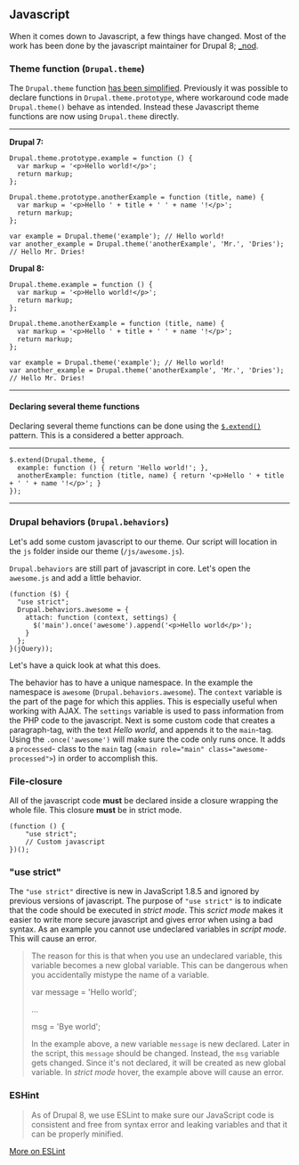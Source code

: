 ## Javascript

When it comes down to Javascript, a few things have changed. Most of the work
has been done by the javascript maintainer for Drupal 8;
[_nod](https://www.drupal.org/u/nod_).

### Theme function (`Drupal.theme`)

The `Drupal.theme` function [has been simplified](https://www.drupal.org/node/1816980).
Previously it was possible to declare functions in `Drupal.theme.prototype`,
where workaround code made `Drupal.theme()` behave as intended. Instead these
Javascript theme functions are now using `Drupal.theme` directly.

***

**Drupal 7:**

    Drupal.theme.prototype.example = function () {
      var markup = '<p>Hello world!</p>';
      return markup;
    };

    Drupal.theme.prototype.anotherExample = function (title, name) {
      var markup = '<p>Hello ' + title + ' ' + name '!</p>';
      return markup;
    };

    var example = Drupal.theme('example'); // Hello world!
    var another_example = Drupal.theme('anotherExample', 'Mr.', 'Dries'); // Hello Mr. Dries!

**Drupal 8:**

    Drupal.theme.example = function () {
      var markup = '<p>Hello world!</p>';
      return markup;
    };

    Drupal.theme.anotherExample = function (title, name) {
      var markup = '<p>Hello ' + title + ' ' + name '!</p>';
      return markup;
    };

    var example = Drupal.theme('example'); // Hello world!
    var another_example = Drupal.theme('anotherExample', 'Mr.', 'Dries'); // Hello Mr. Dries!

***

#### Declaring several theme functions

Declaring several theme functions can be done using the
[`$.extend()`](http://api.jquery.com/jquery.extend/) pattern. This is a
considered a better approach.

***

    $.extend(Drupal.theme, {
      example: function () { return 'Hello world!'; },
      anotherExample: function (title, name) { return '<p>Hello ' + title + ' ' + name '!</p>'; }
    });

***

### Drupal behaviors (`Drupal.behaviors`)

Let's add some custom javascript to our theme. Our script will location in the
`js` folder inside our theme (`/js/awesome.js`).

`Drupal.behaviors` are still part of javascript in core. Let's open the
`awesome.js` and add a little behavior.

    (function ($) {
      "use strict";
      Drupal.behaviors.awesome = {
        attach: function (context, settings) {
          $('main').once('awesome').append('<p>Hello world</p>');
        }
      };
    }(jQuery));

Let's have a quick look at what this does.

The behavior has to have a unique namespace. In the example the namespace is
`awesome` (`Drupal.behaviors.awesome`). The `context` variable is the part of
the page for which this applies. This is especially useful when working with
AJAX.  The `settings` variable is used to pass information from the PHP code to
the javascript. Next is some custom code that creates a `p`aragraph-tag, with
the text *Hello world*, and appends it to the `main`-tag. Using the
`.once('awesome')` will make sure the code only runs once. It adds a
`processed`- class to the `main` tag
(`<main role="main" class="awesome-processed">`) in order to accomplish this.

### File-closure

All of the javascript code **must** be declared inside a closure wrapping the
whole file. This closure **must** be in strict mode.

    (function () {
        "use strict";
        // Custom javascript
    })();

### "use strict"

The `"use strict"` directive is new in JavaScript 1.8.5 and ignored by previous
versions of javascript. The purpose of `"use strict"` is to indicate that the
code should be executed in *strict mode*. This *scrict mode* makes it easier to
write more secure javascript and gives error when using a bad syntax. As an
example you cannot use undeclared variables in *script mode*. This will cause an
error.

> The reason for this is that when you use an undeclared variable, this variable
> becomes a new global variable. This can be dangerous when you accidentally
> mistype the name of a variable.
>
>   var message = 'Hello world';
>
>   …
>
>   msg = 'Bye world';
>
> In the example above, a new variable `message` is new declared. Later in the
> script, this `message` should be changed. Instead, the `msg` variable gets
> changed. Since it's not declared, it will be created as new global variable.
> In *strict mode* hover, the example above will cause an error.

### ESHint

> As of Drupal 8, we use ESLint to make sure our JavaScript code is consistent and free from syntax error and leaking variables and that it can be properly minified.

[More on ESLint](https://www.drupal.org/node/1955232)
